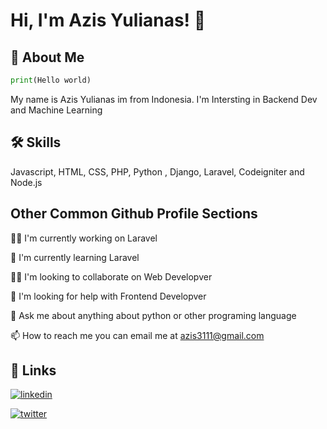 
# Hi, I'm Azis Yulianas! 👋

## 🚀 About Me
```python
print(Hello world)
```

My name is Azis Yulianas im from Indonesia. I'm Intersting in Backend Dev and Machine Learning


## 🛠 Skills
Javascript, HTML, CSS, PHP, Python
, Django, Laravel, Codeigniter and Node.js


## Other Common Github Profile Sections
👩‍💻 I'm currently working on Laravel

🧠 I'm currently learning Laravel

👯‍♀️ I'm looking to collaborate on Web Developver

🤔 I'm looking for help with Frontend Developver

💬 Ask me about anything about python or other programing language

📫 How to reach me you can email me at azis3111@gmail.com


## 🔗 Links
[![linkedin](https://img.shields.io/badge/linkedin-0A66C2?style=for-the-badge&logo=linkedin&logoColor=white)](www.linkedin.com/in/azis-yulianas-9a4a8a125)

[![twitter](https://img.shields.io/badge/twitter-1DA1F2?style=for-the-badge&logo=twitter&logoColor=white)](https://twitter.com/alizyis)

